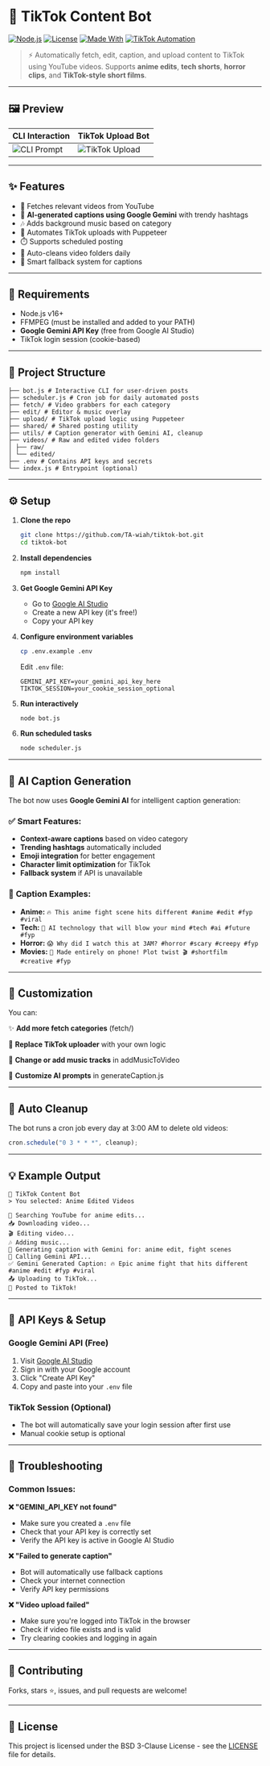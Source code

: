 # 🤖 TikTok Content Bot

[![Node.js](https://img.shields.io/badge/Node.js-v16+-green.svg)](https://nodejs.org)
[![License](https://img.shields.io/github/license/your-username/tiktok-bot)](LICENSE)
[![Made With](https://img.shields.io/badge/Made%20With-JavaScript-yellow)](https://developer.mozilla.org/en-US/docs/Web/JavaScript)
[![TikTok Automation](https://img.shields.io/badge/Automation-TikTok-blueviolet)](#)

> ⚡ Automatically fetch, edit, caption, and upload content to TikTok using YouTube videos. Supports **anime edits**, **tech shorts**, **horror clips**, and **TikTok-style short films**.

---

## 🖼️ Preview

| CLI Interaction | TikTok Upload Bot |
|-----------------|-------------------|
| ![CLI Prompt](https://your-image-link.com/cli.png) | ![TikTok Upload](https://your-image-link.com/upload.png) |

---

## ✨ Features

- 🎥 Fetches relevant videos from YouTube
- 🧠 **AI-generated captions using Google Gemini** with trendy hashtags
- 🎶 Adds background music based on category
- 🤖 Automates TikTok uploads with Puppeteer
- ⏱️ Supports scheduled posting
- 🧹 Auto-cleans video folders daily
- 🔄 Smart fallback system for captions

---

## 🧰 Requirements

- Node.js v16+
- FFMPEG (must be installed and added to your PATH)
- **Google Gemini API Key** (free from Google AI Studio)
- TikTok login session (cookie-based)

---

## 🧭 Project Structure
```
├── bot.js # Interactive CLI for user-driven posts 
├── scheduler.js # Cron job for daily automated posts 
├── fetch/ # Video grabbers for each category 
├── edit/ # Editor & music overlay 
├── upload/ # TikTok upload logic using Puppeteer 
├── shared/ # Shared posting utility 
├── utils/ # Caption generator with Gemini AI, cleanup 
├── videos/ # Raw and edited video folders 
│ ├── raw/ 
│ └── edited/ 
├── .env # Contains API keys and secrets 
└── index.js # Entrypoint (optional)
```
---

## ⚙️ Setup

1. **Clone the repo**
   ```bash
   git clone https://github.com/TA-wiah/tiktok-bot.git
   cd tiktok-bot
   ```

2. **Install dependencies**
   ```bash
   npm install
   ```

3. **Get Google Gemini API Key**
   - Go to [Google AI Studio](https://makersuite.google.com/app/apikey)
   - Create a new API key (it's free!)
   - Copy your API key

4. **Configure environment variables**
   ```bash
   cp .env.example .env
   ```
   
   Edit `.env` file:
   ```env
   GEMINI_API_KEY=your_gemini_api_key_here
   TIKTOK_SESSION=your_cookie_session_optional
   ```

5. **Run interactively**
   ```bash
   node bot.js
   ```

6. **Run scheduled tasks**
   ```bash
   node scheduler.js
   ```

---

## 🤖 AI Caption Generation

The bot now uses **Google Gemini AI** for intelligent caption generation:

### ✅ **Smart Features:**
- **Context-aware captions** based on video category
- **Trending hashtags** automatically included
- **Emoji integration** for better engagement
- **Character limit optimization** for TikTok
- **Fallback system** if API is unavailable

### 📝 **Caption Examples:**
- **Anime:** `🔥 This anime fight scene hits different #anime #edit #fyp #viral`
- **Tech:** `🤖 AI technology that will blow your mind #tech #ai #future #fyp`
- **Horror:** `😱 Why did I watch this at 3AM? #horror #scary #creepy #fyp`
- **Movies:** `📱 Made entirely on phone! Plot twist 🎬 #shortfilm #creative #fyp`

---

## 🔧 Customization

You can:

✨ **Add more fetch categories** (fetch/)

🧱 **Replace TikTok uploader** with your own logic

🎵 **Change or add music tracks** in addMusicToVideo

🤖 **Customize AI prompts** in generateCaption.js

---

## 🧹 Auto Cleanup

The bot runs a cron job every day at 3:00 AM to delete old videos:
```javascript
cron.schedule("0 3 * * *", cleanup);
```

---

## 💡 Example Output

```
📱 TikTok Content Bot
> You selected: Anime Edited Videos

🔎 Searching YouTube for anime edits...
📥 Downloading video...
🎬 Editing video...
🎶 Adding music...
🧠 Generating caption with Gemini for: anime edit, fight scenes
🤖 Calling Gemini API...
✅ Gemini Generated Caption: 🔥 Epic anime fight that hits different #anime #edit #fyp #viral
📤 Uploading to TikTok...
🚀 Posted to TikTok!
```

---

## 🔑 API Keys & Setup

### **Google Gemini API (Free)**
1. Visit [Google AI Studio](https://makersuite.google.com/app/apikey)
2. Sign in with your Google account
3. Click "Create API Key"
4. Copy and paste into your `.env` file

### **TikTok Session (Optional)**
- The bot will automatically save your login session after first use
- Manual cookie setup is optional

---

## 🚨 Troubleshooting

### **Common Issues:**

**❌ "GEMINI_API_KEY not found"**
- Make sure you created a `.env` file
- Check that your API key is correctly set
- Verify the API key is active in Google AI Studio

**❌ "Failed to generate caption"**
- Bot will automatically use fallback captions
- Check your internet connection
- Verify API key permissions

**❌ "Video upload failed"**
- Make sure you're logged into TikTok in the browser
- Check if video file exists and is valid
- Try clearing cookies and logging in again

---

## 🙌 Contributing

Forks, stars ⭐, issues, and pull requests are welcome!

---

## 📄 License

This project is licensed under the BSD 3-Clause License - see the [LICENSE](LICENSE) file for details.